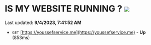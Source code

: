 # IS MY WEBSITE RUNNING ? [![](https://img.shields.io/static/v1?label=Sponsor&message=%E2%9D%A4&logo=GitHub&color=%23fe8e86)](https://github.com/sponsors/<username>)

Last updated: **9/4/2023, 7:41:52 AM**

- `GET` [https://youssefservice.me](https://youssefservice.me) - **Up** (853ms)
